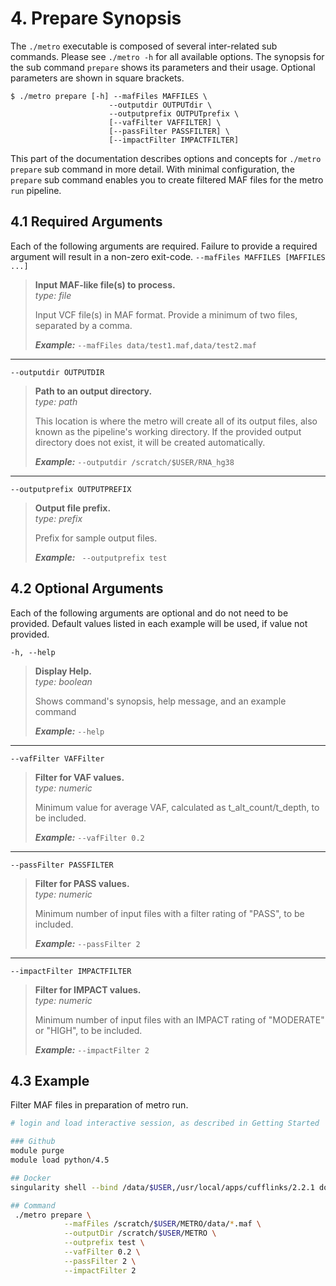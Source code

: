 # 4. Prepare Synopsis
The `./metro` executable is composed of several inter-related sub commands. Please see `./metro -h` for all available options. The synopsis for the sub command `prepare` shows its parameters and their usage. Optional parameters are shown in square brackets.

```
$ ./metro prepare [-h] --mafFiles MAFFILES \
                      --outputdir OUTPUTdir \
                      --outputprefix OUTPUTprefix \
                      [--vafFilter VAFFILTER] \
                      [--passFilter PASSFILTER] \
                      [--impactFilter IMPACTFILTER]
```

This part of the documentation describes options and concepts for `./metro prepare` sub command in more detail. With minimal configuration, the `prepare` sub command enables you to create filtered MAF files for the metro `run` pipeline.

## 4.1 Required Arguments
Each of the following arguments are required. Failure to provide a required argument will result in a non-zero exit-code.
`--mafFiles MAFFILES [MAFFILES ...]`  
> **Input MAF-like file(s) to process.**  
> *type: file*  
> 
> Input VCF file(s) in MAF format. Provide a minimum of two files, separated by a comma.
> 
> ***Example:*** 
> `--mafFiles data/test1.maf,data/test2.maf`
---  
  `--outputdir OUTPUTDIR`
> **Path to an output directory.**   
> *type: path*
>   
> This location is where the metro will create all of its output files, also known as the pipeline's working directory. If the provided output directory does not exist, it will be created automatically.
> 
> ***Example:*** 
> `--outputdir /scratch/$USER/RNA_hg38`
---  
  `--outputprefix OUTPUTPREFIX`
> **Output file prefix.**   
> *type: prefix*
>   
> Prefix for sample output files.
> 
> ***Example:*** 
> ` --outputprefix test`

## 4.2 Optional Arguments
Each of the following arguments are optional and do not need to be provided. Default values listed in each example will be used, if value not provided.

  `-h, --help`            
> **Display Help.**  
> *type: boolean*
> 
> Shows command's synopsis, help message, and an example command
> 
> ***Example:*** 
> `--help`
---  
  `--vafFilter VAFFilter`
> **Filter for VAF values.**   
> *type: numeric*
>   
> Minimum value for average VAF, calculated as t_alt_count/t_depth, to be included.
> 
> ***Example:*** 
> `--vafFilter 0.2`
---
  `--passFilter PASSFILTER`
> **Filter for PASS values.**   
> *type: numeric*
>   
> Minimum number of input files with a filter rating of "PASS", to be included.
> 
> ***Example:*** 
> `--passFilter 2`
---
  `--impactFilter IMPACTFILTER`
> **Filter for IMPACT values.**   
> *type: numeric*
>   
> Minimum number of input files with an IMPACT rating of "MODERATE" or "HIGH", to be included.
> 
> ***Example:*** 
> `--impactFilter 2`

## 4.3 Example
Filter MAF files in preparation of metro run.

```bash 
# login and load interactive session, as described in Getting Started

### Github
module purge
module load python/4.5

## Docker
singularity shell --bind /data/$USER,/usr/local/apps/cufflinks/2.2.1 docker://nciccbr/metro_v1.4:latest

## Command
 ./metro prepare \
            --mafFiles /scratch/$USER/METRO/data/*.maf \
            --outputDir /scratch/$USER/METRO \
            --outprefix test \
            --vafFilter 0.2 \
            --passFilter 2 \
            --impactFilter 2
```
